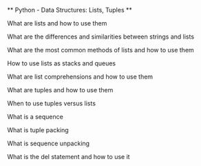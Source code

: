 ** Python - Data Structures: Lists, Tuples **

What are lists and how to use them

What are the differences and similarities between strings and lists

What are the most common methods of lists and how to use them

How to use lists as stacks and queues

What are list comprehensions and how to use them


What are tuples and how to use them

When to use tuples versus lists

What is a sequence

What is tuple packing

What is sequence unpacking

What is the del statement and how to use it
